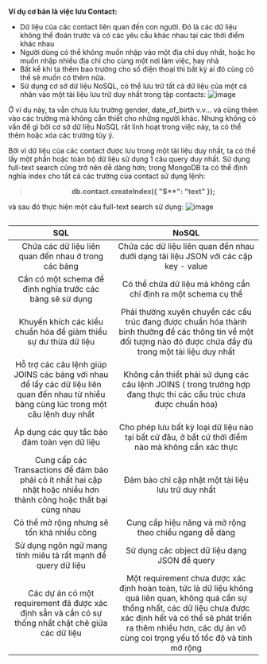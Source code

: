 **Ví dụ cơ bản là việc lưu Contact:**
* Dữ liệu của các contact liên quan đến con người. Đó là các dữ liệu không thể đoán trước và có các yêu cầu khác nhau tại các thời điểm khác nhau
* Người dùng có thể không muốn nhập vào một địa chỉ duy nhất, hoặc họ muốn nhập nhiều địa chỉ cho cùng một nơi làm việc, hay nhà
* Bất kể khi ta thêm bao trường cho số điện thoại thì bất kỳ ai đó cũng có thể sẽ muốn có thêm nữa.
* Sử dụng cơ sở dữ liệu NoSQL, có thể lưu trữ tất cả dữ liệu của một cá nhân vào một tài liệu lưu trữ duy nhất trong tập contacts:
	![image](https://user-images.githubusercontent.com/43572616/149673482-ecb23822-b6ca-400d-a72d-e66d70618439.png)

Ở ví dụ này, ta vẫn chưa lưu trường gender, date_of_birth v.v... và cũng thêm vào các trường mà không cần thiết cho những người khác. Nhưng không có vấn đề gì bởi cơ sở dữ liệu NoSQL rất linh hoạt trong việc này, ta có thể thêm hoặc xóa các trường tùy ý.

Bởi vì dữ liệu của các contact được lưu trong một tài liệu duy nhất, ta có thể lấy một phần hoặc toàn bộ dữ liệu sử dụng 1 câu query duy nhất. Sử dụng full-text search cũng trở nên dễ dàng hơn; trong MongoDB ta có thể định nghĩa index cho tất cả các trường của contact sử dụng lệnh:
><p align="center"><b>db.contact.createIndex({ "$**": "text" });</b></p>

và sau đó thực hiện một câu full-text search sử dụng:
![image](https://user-images.githubusercontent.com/43572616/149673569-f8b081b5-8fe8-469e-8e69-4785aceed3cd.png)

##
|       SQL        |      NoSQL        |
| :------------:|:-------------:|
|Chứa các dữ liệu liên quan đến nhau ở trong các bảng|Chứa các dữ liệu liên quan đến nhau dưới dạng tài liệu JSON với các cặp key - value|
|Cần có một schema để định nghĩa trước các bảng sẽ sử dụng|Có thể chứa dữ liệu mà không cần chỉ định ra một schema cụ thể|
|Khuyến khích các kiểu chuẩn hóa để giảm thiểu sự dư thừa dữ liệu|Phải thường xuyên chuyển các cấu trúc đang được chuẩn hóa thành bình thường để các thông tin về một đối tượng nào đó được chứa đầy đủ trong một tài liệu duy nhất|
|Hỗ trợ các câu lệnh giúp JOINS các bảng với nhau để lấy các dữ liệu liên quan đến nhau từ nhiều bảng cùng lúc trong một câu lệnh duy nhất|Không cần thiết phải sử dụng các câu lệnh JOINS ( trong trường hợp đang thực thi các cấu trúc chưa được chuẩn hóa)|
|Áp dụng các quy tắc bảo đảm toàn vẹn dữ liệu|Cho phép lưu bất kỳ loại dữ liệu nào tại bất cứ đâu, ở bất cứ thời điểm nào mà không cần xác thực|
|Cung cấp các Transactions để đảm bảo phải có ít nhất hai cập nhật hoặc nhiều hơn thành công hoặc thất bại cùng nhau|Đảm bảo chỉ cập nhật một tài liệu lưu trữ duy nhất|
|Có thể mở rộng nhưng sẽ tốn khá nhiều công|Cung cấp hiệu năng và mở rộng theo chiều ngang dễ dàng|
|Sử dụng ngôn ngữ mang tính miêu tả rất mạnh để query dữ liệu|Sử dụng các object dữ liệu dạng JSON để query|
|Các dự án có một requirement đã được xác định sẵn và cần có sự thống nhất chặt chẽ giữa các dữ liệu|Một requirement chưa được xác định hoàn toàn, tức là dữ liệu không quá liên quan, không quá cần sự thống nhất, các dữ liệu chưa được xác định hết và có thể sẽ phát triển ra thêm nhiều hơn, các dự án vô cùng coi trọng yếu tố tốc độ và tính mở rộng|
